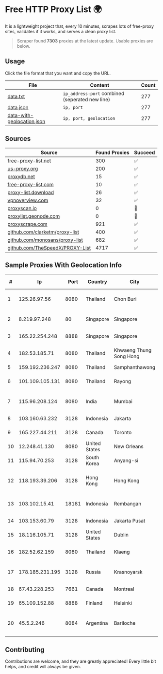 
# Free HTTP Proxy List 🌍

It is a lightweight project that, every 10 minutes, scrapes lots of free-proxy sites, validates if it works, and serves a clean proxy list.


> Scraper found **7303** proxies at the latest update. Usable proxies are below.

## Usage

Click the file format that you want and copy the URL.


|File|Content|Count|
|----|-------|-----|
|[data.txt](https://raw.githubusercontent.com/themiralay/Proxy-List-World/master/data.txt)|`ip_address:port` combined (seperated new line)|277|
|[data.json](https://raw.githubusercontent.com/themiralay/Proxy-List-World/master/data.json)|`ip, port`|277|
|[data-with-geolocation.json](https://raw.githubusercontent.com/themiralay/Proxy-List-World/master/data-with-geolocation.json)|`ip, port, geolocation`|277|

## Sources

|Source|Found Proxies|Succeed|
|------|-------------|-------|
|[free-proxy-list.net](https://free-proxy-list.net)|300|✅|
|[us-proxy.org](https://www.us-proxy.org)|200|✅|
|[proxydb.net](http://proxydb.net)|15|✅|
|[free-proxy-list.com](https://free-proxy-list.com/?page=&port=&type%5B%5D=http&type%5B%5D=https&up_time=0&search=Search)|10|✅|
|[proxy-list.download](https://www.proxy-list.download/HTTP)|26|✅|
|[vpnoverview.com](https://vpnoverview.com/privacy/anonymous-browsing/free-proxy-servers)|32|✅|
|[proxyscan.io](https://www.proxyscan.io)|0|🚫|
|[proxylist.geonode.com](https://proxylist.geonode.com/api/proxy-list?limit=300&page=1&sort_by=lastChecked&sort_type=desc&protocols=http,https)|0|🚫|
|[proxyscrape.com](https://api.proxyscrape.com/v2/?request=displayproxies&protocol=http&timeout=10000&country=all&ssl=all&anonymity=all)|921|✅|
|[github.com/clarketm/proxy-list](https://raw.githubusercontent.com/clarketm/proxy-list/master/proxy-list-raw.txt)|400|✅|
|[github.com/monosans/proxy-list](https://raw.githubusercontent.com/monosans/proxy-list/main/proxies/http.txt)|682|✅|
|[github.com/TheSpeedX/PROXY-List](https://raw.githubusercontent.com/TheSpeedX/PROXY-List/master/http.txt)|4717|✅|


## Sample Proxies With Geolocation Info

|#|Ip|Port|Country|City|Internet Service Provider|
|-|--|----|-------|----|-------------------------|
|1|125.26.97.56|8080|Thailand|Chon Buri|TOT Public Company Limited|
|2|8.219.97.248|80|Singapore|Singapore|Alibaba (US) Technology Co., Ltd.|
|3|165.22.254.248|8888|Singapore|Singapore|DigitalOcean, LLC|
|4|182.53.185.71|8080|Thailand|Khwaeng Thung Song Hong|TOT Public Company Limited|
|5|159.192.236.247|8080|Thailand|Samphanthawong|CAT-BB|
|6|101.109.105.131|8080|Thailand|Rayong|TOT Public Company Limited|
|7|115.96.208.124|8080|India|Mumbai|Hathway IP over Cable Internet Access|
|8|103.160.63.232|3128|Indonesia|Jakarta|PT Herza Digital Indonesia|
|9|165.227.44.211|3128|Canada|Toronto|DigitalOcean, LLC|
|10|12.248.41.130|8080|United States|New Orleans|AT&T Services, Inc.|
|11|115.94.70.253|3128|South Korea|Anyang-si|LG DACOM Corporation|
|12|118.193.39.206|3128|Hong Kong|Hong Kong|UCLOUD INFORMATION TECHNOLOGY (HK) LIMITED|
|13|103.102.15.41|18181|Indonesia|Rembangan|PT Cloud Teknologi Nusantara|
|14|103.153.60.79|3128|Indonesia|Jakarta Pusat|PT Era Awan Digital|
|15|18.116.105.71|3128|United States|Dublin|Amazon.com, Inc.|
|16|182.52.62.159|8080|Thailand|Klaeng|TOT Public Company Limited|
|17|178.185.231.195|3128|Russia|Krasnoyarsk|JSC Rostelecom regional branch "Siberia"|
|18|67.43.228.253|7661|Canada|Montreal|GloboTech Communications|
|19|65.109.152.88|8888|Finland|Helsinki|Hetzner Online GmbH|
|20|45.5.2.246|8084|Argentina|Bariloche|Altec S.e. Alta Tecnologia Sociedad Del Estado|



## Contributing

Contributions are welcome, and they are greatly appreciated! Every
little bit helps, and credit will always be given.

